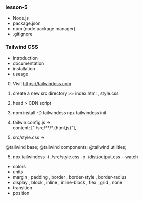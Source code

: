 ### lesson-5

- Node.js 
- package.json
- npm (node package manager)
- .gitignore

### Tailwind CSS 
 - introduction
 - documentation
 - installation
 - useage 

0. Visit https://tailwindcss.com
0. create a new  src directory >> index.html , style.css
1. head > CDN script

2. npm install -D tailwindcss
   npx tailwindcss init

3. tailwin.config.js ->   
content: ["./src/**/*.{html,js}"],

4. src/style.css ->

@tailwind base;
@tailwind components;
@tailwind utilities;

5. npx tailwindcss -i ./src/style.css -o ./dist/output.css --watch



- colors
- units
- margin , padding , border , border-style , border-radius
- display , block , inline , inline-block , flex , grid , none
- transition
- position 




